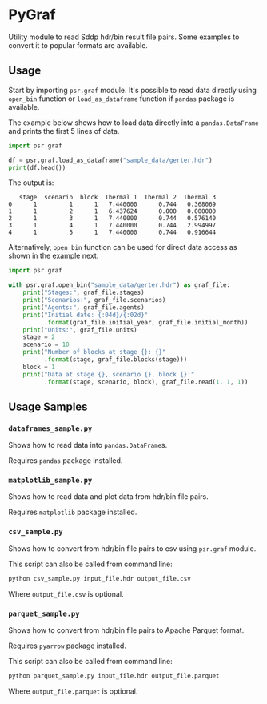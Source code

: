 PyGraf
======


Utility module to read Sddp hdr/bin result file pairs. Some examples to convert it to popular formats are available.


Usage
-----

Start by importing `psr.graf` module. It's possible to read data directly using `open_bin` function or `load_as_dataframe` function if `pandas` package is available.


The example below shows how to load data directly into a `pandas.DataFrame` and prints the first 5 lines of data.

```python
import psr.graf

df = psr.graf.load_as_dataframe("sample_data/gerter.hdr")
print(df.head())

```

The output is:
```
   stage  scenario  block  Thermal 1  Thermal 2  Thermal 3
0      1         1      1   7.440000      0.744   0.368069
1      1         2      1   6.437624      0.000   0.000000
2      1         3      1   7.440000      0.744   0.576140
3      1         4      1   7.440000      0.744   2.994997
4      1         5      1   7.440000      0.744   0.916644
```

Alternatively, `open_bin` function can be used for direct data access as shown in the example next.

```python
import psr.graf

with psr.graf.open_bin("sample_data/gerter.hdr") as graf_file:
    print("Stages:", graf_file.stages)
    print("Scenarios:", graf_file.scenarios)
    print("Agents:", graf_file.agents)
    print("Initial date: {:04d}/{:02d}"
          .format(graf_file.initial_year, graf_file.initial_month))
    print("Units:", graf_file.units)
    stage = 2
    scenario = 10
    print("Number of blocks at stage {}: {}"
          .format(stage, graf_file.blocks(stage)))
    block = 1
    print("Data at stage {}, scenario {}, block {}:"
          .format(stage, scenario, block), graf_file.read(1, 1, 1))
```


Usage Samples
-------------

### `dataframes_sample.py`

Shows how to read data into `pandas.DataFrame`s.

Requires `pandas` package installed.


### `matplotlib_sample.py`

Shows how to read data and plot data from hdr/bin file pairs.

Requires `matplotlib` package installed.


### `csv_sample.py`

Shows how to convert from hdr/bin file pairs to csv using `psr.graf` module.

This script can also be called from command line:

```bat
python csv_sample.py input_file.hdr output_file.csv
```

Where `output_file.csv` is optional.


### `parquet_sample.py`

Shows how to convert from hdr/bin file pairs to Apache Parquet format.

Requires `pyarrow` package installed.

This script can also be called from command line:

```bat
python parquet_sample.py input_file.hdr output_file.parquet
```

Where `output_file.parquet` is optional.
